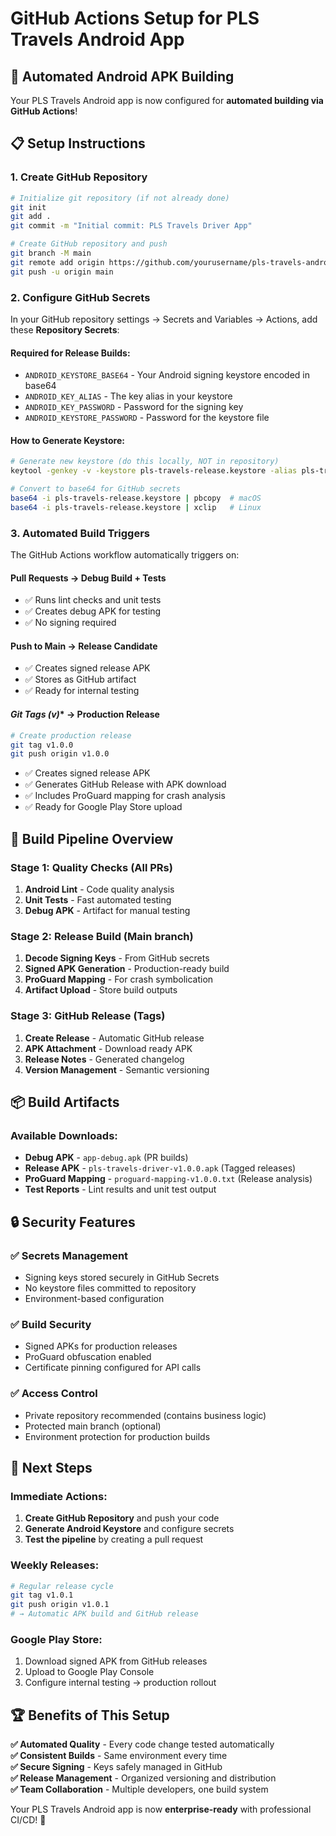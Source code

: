 # GitHub Actions Setup for PLS Travels Android App

## 🚀 Automated Android APK Building

Your PLS Travels Android app is now configured for **automated building via GitHub Actions**!

## 📋 Setup Instructions

### 1. Create GitHub Repository
```bash
# Initialize git repository (if not already done)
git init
git add .
git commit -m "Initial commit: PLS Travels Driver App"

# Create GitHub repository and push
git branch -M main
git remote add origin https://github.com/yourusername/pls-travels-android.git
git push -u origin main
```

### 2. Configure GitHub Secrets

In your GitHub repository settings → Secrets and Variables → Actions, add these **Repository Secrets**:

#### Required for Release Builds:
- `ANDROID_KEYSTORE_BASE64` - Your Android signing keystore encoded in base64
- `ANDROID_KEY_ALIAS` - The key alias in your keystore  
- `ANDROID_KEY_PASSWORD` - Password for the signing key
- `ANDROID_KEYSTORE_PASSWORD` - Password for the keystore file

#### How to Generate Keystore:
```bash
# Generate new keystore (do this locally, NOT in repository)
keytool -genkey -v -keystore pls-travels-release.keystore -alias pls-travels -keyalg RSA -keysize 2048 -validity 10000

# Convert to base64 for GitHub secrets
base64 -i pls-travels-release.keystore | pbcopy  # macOS
base64 -i pls-travels-release.keystore | xclip   # Linux
```

### 3. Automated Build Triggers

The GitHub Actions workflow automatically triggers on:

#### **Pull Requests** → Debug Build + Tests
- ✅ Runs lint checks and unit tests
- ✅ Creates debug APK for testing
- ✅ No signing required

#### **Push to Main** → Release Candidate
- ✅ Creates signed release APK
- ✅ Stores as GitHub artifact
- ✅ Ready for internal testing

#### **Git Tags (v*)** → Production Release
```bash
# Create production release
git tag v1.0.0
git push origin v1.0.0
```
- ✅ Creates signed release APK
- ✅ Generates GitHub Release with APK download
- ✅ Includes ProGuard mapping for crash analysis
- ✅ Ready for Google Play Store upload

## 🔄 Build Pipeline Overview

### Stage 1: Quality Checks (All PRs)
1. **Android Lint** - Code quality analysis
2. **Unit Tests** - Fast automated testing  
3. **Debug APK** - Artifact for manual testing

### Stage 2: Release Build (Main branch)
1. **Decode Signing Keys** - From GitHub secrets
2. **Signed APK Generation** - Production-ready build
3. **ProGuard Mapping** - For crash symbolication
4. **Artifact Upload** - Store build outputs

### Stage 3: GitHub Release (Tags)
1. **Create Release** - Automatic GitHub release
2. **APK Attachment** - Download ready APK
3. **Release Notes** - Generated changelog
4. **Version Management** - Semantic versioning

## 📦 Build Artifacts

### Available Downloads:
- **Debug APK** - `app-debug.apk` (PR builds)
- **Release APK** - `pls-travels-driver-v1.0.0.apk` (Tagged releases)
- **ProGuard Mapping** - `proguard-mapping-v1.0.0.txt` (Release analysis)
- **Test Reports** - Lint results and unit test output

## 🔒 Security Features

### ✅ Secrets Management
- Signing keys stored securely in GitHub Secrets
- No keystore files committed to repository
- Environment-based configuration

### ✅ Build Security  
- Signed APKs for production releases
- ProGuard obfuscation enabled
- Certificate pinning configured for API calls

### ✅ Access Control
- Private repository recommended (contains business logic)
- Protected main branch (optional)
- Environment protection for production builds

## 🎯 Next Steps

### Immediate Actions:
1. **Create GitHub Repository** and push your code
2. **Generate Android Keystore** and configure secrets
3. **Test the pipeline** by creating a pull request

### Weekly Releases:
```bash
# Regular release cycle
git tag v1.0.1
git push origin v1.0.1
# → Automatic APK build and GitHub release
```

### Google Play Store:
1. Download signed APK from GitHub releases  
2. Upload to Google Play Console
3. Configure internal testing → production rollout

## 🏆 Benefits of This Setup

**✅ Automated Quality** - Every code change tested automatically  
**✅ Consistent Builds** - Same environment every time  
**✅ Secure Signing** - Keys safely managed in GitHub  
**✅ Release Management** - Organized versioning and distribution  
**✅ Team Collaboration** - Multiple developers, one build system  

Your PLS Travels Android app is now **enterprise-ready** with professional CI/CD! 🚀